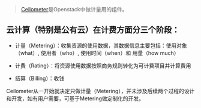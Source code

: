 > [Ceilometer](https://github.com/openstack/ceilometer)是Openstack中做计量用的组件。

## 云计算（特别是公有云）在计费方面分三个阶段：

* 计量（Metering）：收集资源的使用数据，其数据信息主要包括：使用对象（what）, 使用者（who）, 使用时间（when）和 用量（how much）

* 计费（Rating）：将资源使用数据按照商务规则转化为可计费项目并计算费用

* 结算（Billing）：收钱

Ceilometer从一开始就决定只做计量（Metering），并未涉及后续两个过程的设计和开发，如有用户需要，可基于Metering做定制化的开发。
